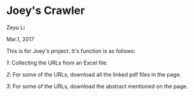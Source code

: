 # Joey's Crawler

Zeyu Li 

Mar.1, 2017

This is for Joey's project. It's function is as follows:

_1_: Collecting the URLs from an Excel file.

_2_: For some of the URLs, download all the linked pdf files in the page.

_3_: For some of the URLs, download the abstract mentioned on the page.

